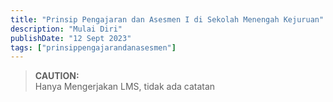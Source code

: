 ```yaml
---
title: "Prinsip Pengajaran dan Asesmen I di Sekolah Menengah Kejuruan"
description: "Mulai Diri"
publishDate: "12 Sept 2023"
tags: ["prinsippengajarandanasesmen"]
---
```


> **CAUTION:**  
> Hanya Mengerjakan LMS, tidak ada catatan
